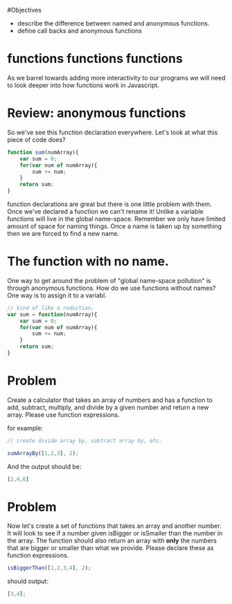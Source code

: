 #Objectives

- describe the difference between named and anonymous functions.
- define call backs and anonymous functions


# functions functions functions

As we barrel towards adding more interactivity to our programs we will need to look deeper into how functions work in Javascript.

# Review: anonymous functions

So we've see this function declaration everywhere. Let's look at what this piece of code does?

```js
function sum(numArray){
	var sum = 0;
	for(var num of numArray){
		sum += num;
	}
	return sum;
}
```

function declarations are great but there is one little problem with them. Once we've declared a function we can't rename it! Unlike a variable functions will live in the global name-space. Remember we only have limited amount of space for naming things. Once a name is taken up by something then we are forced to find a new name.

# The function with no name.

One way to get around the problem of "global name-space pollution" is through anonymous functions. How do we use functions without names?  One way is to assign it to a variabl.

```js
// kind of like a reduction.
var sum = function(numArray){
	var sum = 0;
	for(var num of numArray){
		sum += num;
	}
	return sum;
}
```

# Problem

Create a calculator that takes an array of numbers and has a function to add,
subtract, multiply, and divide by a given number and return a new array. Please
use function expressions.

for example:

```js
// create divide array by, subtract array by, etc.

sumArrayBy([1,2,3], 2);
```

And the output should be:

```js
[2,4,6]
```

# Problem

Now let's create a set of functions that takes an array and another number.
It will look to see if a number given isBigger or isSmaller than the number in the array.
The function should also return an array with **only** the numbers that are bigger or smaller
than what we provide. Please declare these as function expressions.

```js
isBiggerThan([1,2,3,4], 2);
```

should output:

```js
[3,4];
```
